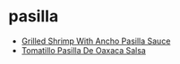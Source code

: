 # pasilla

 * [Grilled Shrimp With Ancho Pasilla Sauce](../index/g/grilled-shrimp-with-ancho-pasilla-sauce-14144.json)
 * [Tomatillo Pasilla De Oaxaca Salsa](../index/t/tomatillo-pasilla-de-oaxaca-salsa-394889.json)
